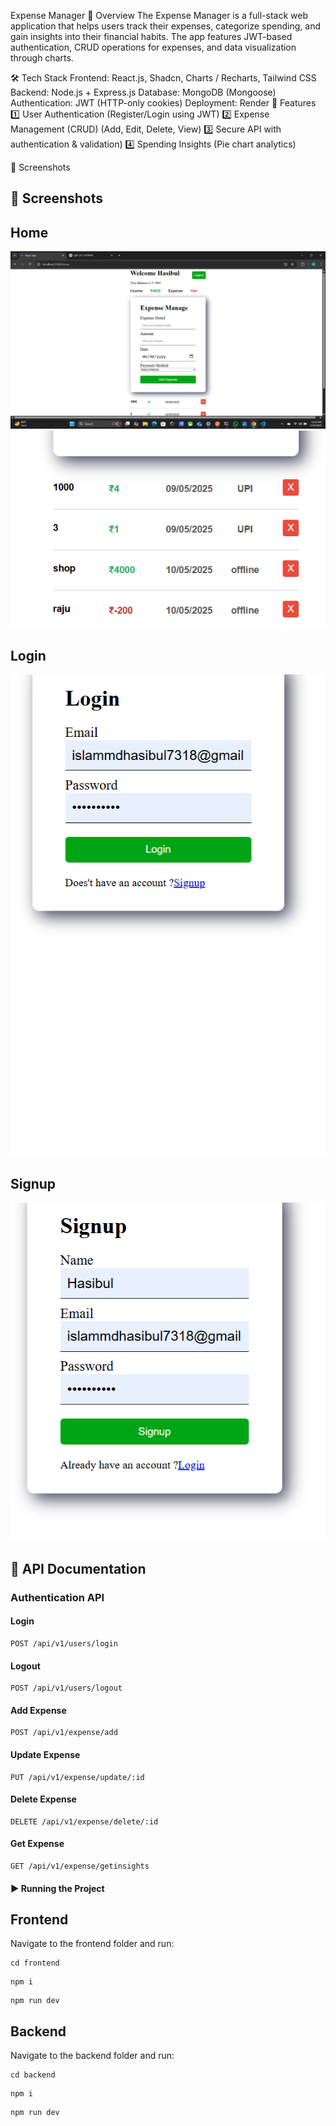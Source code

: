  Expense Manager
🚀 Overview
The Expense Manager is a full-stack web application that helps users track their expenses, categorize spending, and gain insights into their financial habits. The app features JWT-based authentication, CRUD operations for expenses, and data visualization through charts.



🛠️ Tech Stack
Frontend: React.js, Shadcn, Charts / Recharts, Tailwind CSS
Backend: Node.js + Express.js
Database: MongoDB (Mongoose)
Authentication: JWT (HTTP-only cookies)
Deployment: Render
🌟 Features
1️⃣ User Authentication (Register/Login using JWT)
2️⃣ Expense Management (CRUD) (Add, Edit, Delete, View)
3️⃣ Secure API with authentication & validation)
4️⃣ Spending Insights (Pie chart analytics)


📸 Screenshots
## 📸 Screenshots

## Home


![Home](./frontend/pics/Screenshot%20(5).png)
![Home](frontend/pics/Screenshot%202025-05-11%20073914.png)

## Login
![Login](./frontend/pics/Screenshot%202025-05-10%20231825.png)

## Signup
![Signup](./frontend/pics/Screenshot%202025-05-10%20231838.png)




## 📜 API Documentation

### **Authentication API**




#### **Login**

```http
POST /api/v1/users/login
```

#### **Logout**

```http
POST /api/v1/users/logout
```

#### **Add Expense**

```http
POST /api/v1/expense/add
```

#### **Update Expense**

```http
PUT /api/v1/expense/update/:id
```

#### **Delete Expense**

```http
DELETE /api/v1/expense/delete/:id
```

#### **Get Expense**

```http
GET /api/v1/expense/getinsights
```

#### ▶️ Running the Project

## Frontend

Navigate to the frontend folder and run:

```
cd frontend
```

```
npm i
```

```
npm run dev
```

## Backend

Navigate to the backend folder and run:

```
cd backend
```

```
npm i
```

```
npm run dev
```
